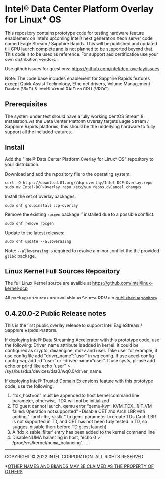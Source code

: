 # Intel:registered: Data Center Platform Overlay for Linux* OS

This repository contains prototype code for testing hardware feature enablement on Intel’s upcoming Intel’s next generation Xeon server code named Eagle Stream / Sapphire Rapids. This will be published and updated till CPU launch complete and is not planned to be supported beyond that. This code is to be used as reference. For support and certification use your own distribution vendors. 

Use github issues for questions: https://github.com/intel/dcp-overlay/issues 

Note: The code base includes enablement for Sapphire Rapids features except Quick Assist Technology, Ethernet drivers, Volume Management Device (VMD) & 
Intel® Virtual RAID on CPU (VROC) 

## Prerequisites 

The system under test should have a fully working CentOS Stream 8 installation. 
As the Data Center Platform Overlay targets Eagle Stream / Sapphire Rapids platforms, this should be the underlying hardware to fully support all the included features. 

## Install 

Add the "Intel:registered: Data Center Platform Overlay for Linux* OS" repository to your distribution.

Download and add the repository file to the operating system:
```
curl -O https://download.01.org//dcp-overlay/Intel-DCP-Overlay.repo 
sudo mv Intel-DCP-Overlay.repo /etc/yum.repos.d/Cancel changes
```

Install the set of overlay packages:
```
sudo dnf groupinstall dcp-overlay
```

Remove the existing ``rpcgen`` package if installed due to a possible conflict:
```
sudo dnf remove rpcgen
```

Update to the latest releases:
```
sudo dnf update --allowerasing
```
Note: ``--allowerasing`` is required to resolve a minor conflict the the provided ``glibc`` package.

## Linux Kernel Full Sources Repository

The full Linux Kernel source are availble at https://github.com/intel/linux-kernel-dcp

All packages sources are available as Source RPMs in [published repository](https://download.01.org/dcp-overlay/repo/src).


## 0.4.20.0-2 Public Release notes 
This is the first public overlay release to support Intel EagleStream / Sapphire Rapids Platform. 

If deploying Intel:registered: Data Streaming Accelerator with this prototype code, use the following: 
Driver_name attribute is added in kernel. It could be configured as crypto, dmaengine, mdev and user. Take user for example, if use config file add "driver_name":"user" in wq config. If use accel-config config-wq, add -d “user” or –driver-name=“user”. If use sysfs, please add echo or printf like echo "user" > /sys/bus/dsa/devices/dsa0/wq0.0/driver_name.

If deploying Intel:registered: Trusted Domain Extensions feature with this prototype code, use the following:
1. “tdx_host=on” must be appended to host kernel command line parameter, otherwise, TDX will not be initialized 
2. TD guest cannot launch, qemu error “qemu-kvm: KVM_TDX_INIT_VM failed: Operation not supported” - Disable CET and Arch LBR with adding " -arch-lbr,-shstk " to qemu parameter to create TDs (Arch LBR is not supported in TD, and CET has not been fully tested in TD, so suggest disable them before TD guest launch) 
3. A ‘tdx_disable_filter’ entry has been added to the kernel command line 
4. Disable NUMA balancing in host, "echo 0 > /proc/sys/kernel/numa_balancing". 
...

---

COPYRIGHT © 2022 INTEL CORPORATION. ALL RIGHTS RESERVED

*[OTHER NAMES AND BRANDS MAY BE CLAIMED AS THE PROPERTY OF OTHERS](https://www.intel.com/content/www/us/en/legal/trademarks.html "Trademarks")
